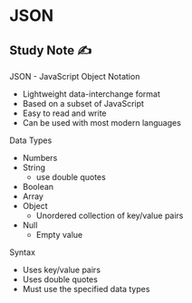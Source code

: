 # JSON

## Study Note ✍️

JSON - JavaScript Object Notation

- Lightweight data-interchange format
- Based on a subset of JavaScript
- Easy to read and write
- Can be used with most modern languages

Data Types

- Numbers
- String 
  - use double quotes
- Boolean
- Array
- Object 
  - Unordered collection of key/value pairs
- Null
  - Empty value

Syntax

- Uses key/value pairs
- Uses double quotes
- Must use the specified data types
